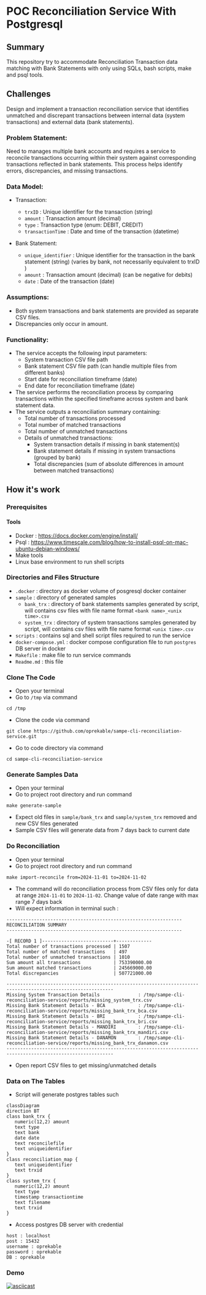 # POC Reconciliation Service With Postgresql
## Summary
This repository try to accommodate Reconciliation Transaction data matching with Bank Statements with only using SQLs, bash scripts, make and psql tools. 

## Challenges
Design and implement a transaction reconciliation service that identifies unmatched and discrepant transactions between internal data (system transactions) and external data (bank statements).

### Problem Statement:
Need to manages multiple bank accounts and requires a service to reconcile transactions occurring within their system against corresponding transactions reflected in bank statements. This process helps identify errors, discrepancies, and missing transactions.

### Data Model:
- Transaction:
  - `trxID` : Unique identifier for the transaction (string)
  - `amount` : Transaction amount (decimal)
  - `type` : Transaction type (enum: DEBIT, CREDIT)
  - `transactionTime` : Date and time of the transaction (datetime)

- Bank Statement:
  - `unique_identifier` : Unique identifier for the transaction in the bank statement (string) (varies by bank, not necessarily equivalent to trxID )
  - `amount` : Transaction amount (decimal) (can be negative for debits)
  - `date` : Date of the transaction (date)

### Assumptions:
- Both system transactions and bank statements are provided as separate CSV files.
- Discrepancies only occur in amount.

### Functionality:
- The service accepts the following input parameters:
  - System transaction CSV file path 
  - Bank statement CSV file path (can handle multiple files from different banks)
  - Start date for reconciliation timeframe (date)
  - End date for reconciliation timeframe (date)
- The service performs the reconciliation process by comparing transactions within the specified timeframe across system and bank statement data.
- The service outputs a reconciliation summary containing:
  - Total number of transactions processed 
  - Total number of matched transactions 
  - Total number of unmatched transactions 
  - Details of unmatched transactions:
    - System transaction details if missing in bank statement(s)
    - Bank statement details if missing in system transactions (grouped by bank)
    - Total discrepancies (sum of absolute differences in amount between matched transactions)

## How it's work
### Prerequisites
#### Tools
- Docker : https://docs.docker.com/engine/install/
- Psql : https://www.timescale.com/blog/how-to-install-psql-on-mac-ubuntu-debian-windows/
- Make tools
- Linux base environment to run shell scripts

### Directories and Files Structure
- `.docker` : directory as docker volume of posgresql docker container
- `sample` : directory of generated samples
  - `bank_trx` : directory of bank statements samples generated by script, will contains csv files with file name format `<bank name>_<unix time>.csv`
  - `system_trx` : directory of system transactions samples generated by script, will contains csv files with file name format `<unix time>.csv`
- `scripts` : contains sql and shell script files required to run the service
- `docker-compose.yml` : docker compose configuration file to run `postgres` DB server in docker
- `Makefile` : make file to run service commands
- `Readme.md` : this file

### Clone The Code
- Open your terminal
- Go to `/tmp` via command
```
cd /tmp
```
- Clone the code via command
```
git clone https://github.com/oprekable/sampe-cli-reconciliation-service.git
```
- Go to code directory via command
```
cd sampe-cli-reconciliation-service
```

### Generate Samples Data
- Open your terminal
- Go to project root directory and run command
```
make generate-sample
```
- Expect old files in `sample/bank_trx` and `sample/system_trx` removed and new CSV files generated
- Sample CSV files will generate data from 7 days back to current date 

### Do Reconciliation
- Open your terminal
- Go to project root directory and run command
```
make import-reconcile from=2024-11-01 to=2024-11-02
```
- The command will do reconciliation process from CSV files only for data at range `2024-11-01` to `2024-11-02`. Change value of date range with max range 7 days back
- Will expect information in terminal such :
```
----------------------------------------------------------------
RECONCILIATION SUMMARY
----------------------------------------------------------------

-[ RECORD 1 ]--------------------------+-------------
Total number of transactions processed | 1507
Total number of matched transactions   | 497
Total number of unmatched transactions | 1010
Sum amount all transactions            | 753390000.00
Sum amount matched transactions        | 245669000.00
Total discrepancies                    | 507721000.00

-------------------------------------------------------------------------------------------------------------
Missing System Transaction Details              : /tmp/sampe-cli-reconciliation-service/reports/missing_system_trx.csv
Missing Bank Statement Details - BCA            : /tmp/sampe-cli-reconciliation-service/reports/missing_bank_trx_bca.csv
Missing Bank Statement Details - BRI            : /tmp/sampe-cli-reconciliation-service/reports/missing_bank_trx_bri.csv
Missing Bank Statement Details - MANDIRI        : /tmp/sampe-cli-reconciliation-service/reports/missing_bank_trx_mandiri.csv
Missing Bank Statement Details - DANAMON        : /tmp/sampe-cli-reconciliation-service/reports/missing_bank_trx_danamon.csv
-------------------------------------------------------------------------------------------------------------
```
- Open report CSV files to get missing/unmatched details 

### Data on The Tables
- Script will generate postgres tables such 
```mermaid
classDiagram
direction BT
class bank_trx {
   numeric(12,2) amount
   text type
   text bank
   date date
   text reconcilefile
   text uniqueidentifier
}
class reconciliation_map {
   text uniqueidentifier
   text trxid
}
class system_trx {
   numeric(12,2) amount
   text type
   timestamp transactiontime
   text filename
   text trxid
}

```
- Access postgres DB server with credential
```
host : localhost
post : 15432
username : oprekable
password : oprekable
DB : oprekable
```

### Demo
[![asciicast](https://asciinema.org/a/n4VWT0cb5V61OVBsbsCt4CY5H.svg)](https://asciinema.org/a/n4VWT0cb5V61OVBsbsCt4CY5H)